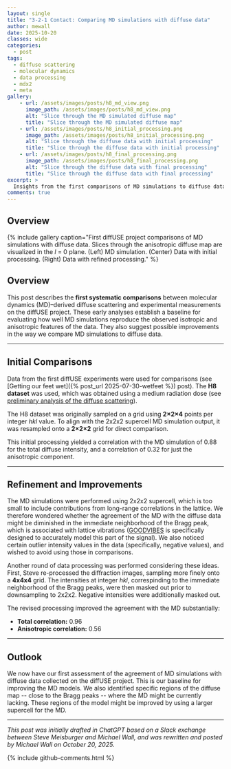 ```yaml
---
layout: single
title: "3-2-1 Contact: Comparing MD simulations with diffuse data"
author: mewall
date: 2025-10-20
classes: wide
categories:
  - post
tags:
  - diffuse scattering
  - molecular dynamics
  - data processing
  - mdx2
  - meta
gallery:
    - url: /assets/images/posts/h8_md_view.png
      image_path: /assets/images/posts/h8_md_view.png
      alt: "Slice through the MD simulated diffuse map"
      title: "Slice through the MD simulated diffuse map"
    - url: /assets/images/posts/h8_initial_processing.png
      image_path: /assets/images/posts/h8_initial_processing.png
      alt: "Slice through the diffuse data with initial processing"
      title: "Slice through the diffuse data with initial processing"
    - url: /assets/images/posts/h8_final_processing.png
      image_path: /assets/images/posts/h8_final_processing.png
      alt: "Slice through the diffuse data with final processing"
      title: "Slice through the diffuse data with final processing"
excerpt: >
  Insights from the first comparisons of MD simulations to diffuse data
comments: true
---
```


## Overview

{% include gallery caption="First diffUSE project comparisons of MD simulations with diffuse data. Slices through the anisotropic diffuse map are visualized in the *l* = 0 plane. (Left) MD simulation. (Center) Data with initial processing. (Right) Data with refined processing." %}

## Overview

This post describes the **first systematic comparisons** between molecular dynamics (MD)–derived diffuse scattering and experimental measurements on the diffUSE project. 
These early analyses establish a baseline for evaluating how well MD simulations reproduce the observed isotropic and anisotropic features of the data. They also suggest possible improvements in the way we compare MD simulations to diffuse data.


---

## Initial Comparisons

Data from the first diffUSE experiments were used for comparisons (see [Getting our feet wet]({% post_url 2025-07-30-wetfeet %}) post). The **H8 dataset** was used, which was obtained using a medium radiation dose (see [preliminary analysis of the diffuse scattering](https://diffuse.science/logbook/analysis/20250624-als831-macrodomain-analysis/)).

The H8 dataset was originally sampled on a grid using **2×2×4** points per integer *hkl* value.  To align with the 2x2x2 supercell MD simulation output, it was resampled onto a **2×2×2** grid for direct comparison.  

This initial processing yielded a correlation with the MD simulation of 0.88 for the total diffuse intensity, and a correlation of 0.32 for just the anisotropic component.  

---

## Refinement and Improvements

The MD simulations were performed using 2x2x2 supercell, which is too small to include contributions from long-range correlations in the lattice. We therefore wondered whether the agreement of the MD with the diffuse data might be diminished in the immediate neighborhood of the Bragg peak, which is associated with lattice vibrations ([GOODVIBES](https://doi.org/10.1038/s41467-023-36734-3) is specifically designed to accurately model this part of the signal). We also noticed certain outlier intensity values in the data (specifically, negative values), and wished to avoid using those in comparisons.

Another round of data processing was performed considering these ideas. First, Steve re-processed the diffraction images, sampling more finely onto a **4x4x4** grid. The intensities at integer *hkl*, correspinding to the immediate neighborhood of the Bragg peaks, were then masked out prior to downsampling to 2x2x2. Negative intensities were additionally masked out.

The revised processing improved the agreement with the MD substantially:

- **Total correlation:** 0.96  
- **Anisotropic correlation:** 0.56  

---

## Outlook

We now have our first assessment of the agreement of MD simulations with diffuse data collected on the diffUSE project. This is our baseline for improving the MD models. We also identified specific regions of the diffuse map -- close to the Bragg peaks -- where the MD might be currently lacking. These regions of the model might be improved by using a larger supercell for the MD. 

---

*This post was initially drafted in ChatGPT based on a Slack exchange between Steve Meisburger and Michael Wall, and was rewritten and posted by Michael Wall on October 20, 2025.*

{% include github-comments.html %}
